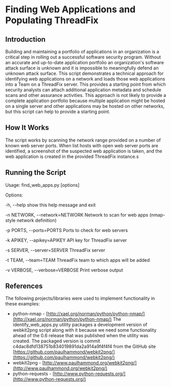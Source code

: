 # Finding Web Applications and Populating ThreadFix #
## Introduction ##
Building and maintaining a portfolio of applications in an organization is a critical step in rolling out a successful software security program. Without an accurate and up-to-date application portfolio an organization's software attack surface is unknown and it is impossible to meaningfully defend an unknown attack surface. This script demonstrates a technical approach for identifying web applications on a network and loads those web applications into a Team on a ThreadFix server. This provides a starting point from which security analysts can attach additional application metadata and schedule scans and other assurance activities. This approach is not likely to provide a complete application portfolio because multiple application might be hosted on a single server and other applications may be hosted on other networks, but this script can help to provide a starting point.
## How It Works ##
The script works by scanning the network range provided on a number of known web server ports. When list hosts with open web server ports are identified, a screenshot of the suspected web application is taken, and the web application is created in the provided ThreadFix instance.s

## Running the Script ##
Usage: find_web_apps.py [options]

Options:

  -h, --help            show this help message and exit

  -n NETWORK, --network=NETWORK
                        Network to scan for web apps (nmap-style network
                        definition)

  -p PORTS, --ports=PORTS
                        Ports to check for web servers

  -k APIKEY, --apikey=APIKEY
                        API key for ThreadFix server

  -s SERVER, --server=SERVER
                        ThreadFix server

  -t TEAM, --team=TEAM  ThreadFix team to which apps will be added

  -v VERBOSE, --verbose=VERBOSE
                        Print verbose output

## References ##
The following projects/libraries were used to implement functionality in these examples:

* python-nmap - [http://xael.org/norman/python/python-nmap/](http://xael.org/norman/python/python-nmap/) The identify_web_apps.py utility  packages a development version of webkit2png script along with it because we need some functionality ahead of the 0.6 release that was published when the utility was created. The packaged version is commit c4dac8dfd138751b834019891da2a914a9f4f4f4 from the GitHub site [https://github.com/paulhammond/webkit2png/](https://github.com/paulhammond/webkit2png/)
* webkit2png - [http://www.paulhammond.org/webkit2png/](http://www.paulhammond.org/webkit2png/)
* python-requests - [http://www.python-requests.org/](http://www.python-requests.org/)

